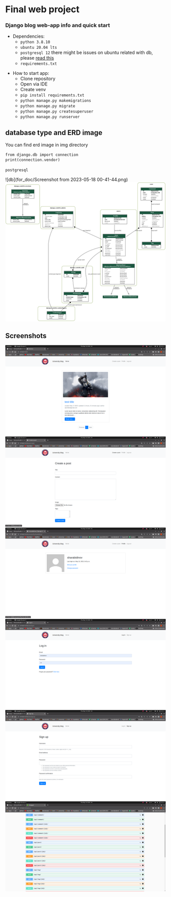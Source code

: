 # Final web project

### Django blog web-app info and quick start

* Dependencies:
  * ```python 3.8.10```
  * ``` ubuntu 20.04 lts ```
  * ``` postgresql 12 ``` there might be issues on ubuntu related with db, please [read this](https://gist.github.com/axelbdt/74898d80ceee51b69a16b575345e8457)
  * ``` requirements.txt ```

- How to start app:
  - Clone repository
  - Open via IDE
  - Create venv
  - ```pip install requirements.txt```
  - ```python manage.py makemigrations```
  - ```python manage.py migrate```
  - ```python manage.py createsuperuser```
  - ```python manage.py runserver```

## database type and ERD image
You can find erd image in img directory
```
from django.db import connection
print(connection.vendor)

postgresql
```
![db](for_doc/Screenshot from 2023-05-18 00-41-44.png)
![ERD image](for_doc/erd.png)
## Screenshots
![ERD image](for_doc/Screenshot%20from%202023-05-18%2000-08-52.png)
![ERD image](for_doc/Screenshot%20from%202023-05-18%2000-09-01.png)
![ERD image](for_doc/Screenshot%20from%202023-05-18%2000-09-04.png)
![ERD image](for_doc/Screenshot%20from%202023-05-18%2000-09-11.png)
![ERD image](for_doc/Screenshot%20from%202023-05-18%2000-09-15.png)
![ERD image](for_doc/Screenshot%20from%202023-05-18%2000-09-35.png)

